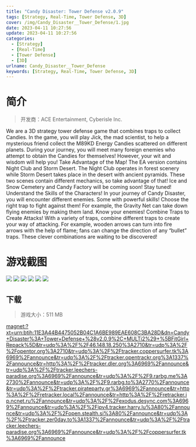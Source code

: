```yaml
---
title: "Candy Disaster: Tower Defense v2.0.9"
tags: [Strategy, Real-Time, Tower Defense, 3D]
cover: /img/Candy_Disaster__Tower_Defense/1.jpg
date: 2023-04-11 10:27:56
update: 2023-04-11 10:27:56
categories: 
  - [Strategy]
  - [Real-Time]
  - [Tower Defense]
  - [3D]
urlname: Candy_Disaster__Tower_Defense
keywords: [Strategy, Real-Time, Tower Defense, 3D]
---
```

# 简介

> 开发商：ACE Entertainment, Cyberisle Inc.

We are a 3D strategy tower defense game that combines traps to collect Candies. In the game, you will play Jick, the mad scientist, to help a mysterious friend collect the M89KD Energy Candies scattered on different planets. During your journey, you will meet many foreign enemies who attempt to obtain the Candies for themselves! However, your wit and wisdom will help you!
Take Advantage of the Map!
The EA version contains Night Club and Storm Desert. The Night Club operates in forest scenery while Storm Desert takes place in the desert with ancient pyramids. These two scenes contain different mechanics, so take advantage of that! Ice and Snow Cemetery and Candy Factory will be coming soon! Stay tuned!
Understand the Skills of the Characters!
In your journey of Candy Disaster, you will encounter different enemies. Some with powerful skills! Choose the right trap to fight against them! For example, the Gravity Net can take down flying enemies by making them land. Know your enemies!
Combine Traps to Create Attacks!
With a variety of traps, combine different traps to create your way of attacking. For example, wooden arrows can turn into fire arrows with the help of flame; fans can change the direction of any “bullet” traps. These clever combinations are waiting to be discovered!

# 游戏截图

![](/img/Candy_Disaster__Tower_Defense/2.jpg)
![](/img/Candy_Disaster__Tower_Defense/3.jpg)
![](/img/Candy_Disaster__Tower_Defense/4.jpg)
![](/img/Candy_Disaster__Tower_Defense/5.jpg)
![](/img/Candy_Disaster__Tower_Defense/6.jpg)
![](/img/Candy_Disaster__Tower_Defense/7.jpg)


## 下载

> 游戏大小：511 MB

[magnet:?xt=urn:btih:11E3A44B4475052B04C1A6BE989EAE608C3BA28D&amp;dn=Candy+Disaster%3A+Tower+Defense+%28v2.0.9%2C+MULTi2%29+%5BFitGirl+Repack%5D&amp;tr=udp%3A%2F%2F46.148.18.250%3A2710&amp;tr=udp%3A%2F%2Fopentor.org%3A2710&amp;tr=udp%3A%2F%2Ftracker.coppersurfer.tk%3A6969%2Fannounce&amp;tr=udp%3A%2F%2Ftracker.opentrackr.org%3A1337%2Fannounce&amp;tr=http%3A%2F%2Ftracker.dler.org%3A6969%2Fannounce&amp;tr=udp%3A%2F%2Ftracker.leechers-paradise.org%3A6969%2Fannounce&amp;tr=udp%3A%2F%2F9.rarbg.me%3A2730%2Fannounce&amp;tr=udp%3A%2F%2F9.rarbg.to%3A2770%2Fannounce&amp;tr=udp%3A%2F%2Ftracker.pirateparty.gr%3A6969%2Fannounce&amp;tr=http%3A%2F%2Fretracker.local%2Fannounce&amp;tr=http%3A%2F%2Fretracker.ip.ncnet.ru%2Fannounce&amp;tr=udp%3A%2F%2Fexodus.desync.com%3A6969%2Fannounce&amp;tr=udp%3A%2F%2Fipv4.tracker.harry.lu%3A80%2Fannounce&amp;tr=udp%3A%2F%2Fopen.stealth.si%3A80%2Fannounce&amp;tr=udp%3A%2F%2Ftracker.zer0day.to%3A1337%2Fannounce&amp;tr=udp%3A%2F%2Ftracker.leechers-paradise.org%3A6969%2Fannounce&amp;tr=udp%3A%2F%2Fcoppersurfer.tk%3A6969%2Fannounce](magnet:?xt=urn:btih:11E3A44B4475052B04C1A6BE989EAE608C3BA28D&amp;dn=Candy+Disaster%3A+Tower+Defense+%28v2.0.9%2C+MULTi2%29+%5BFitGirl+Repack%5D&amp;tr=udp%3A%2F%2F46.148.18.250%3A2710&amp;tr=udp%3A%2F%2Fopentor.org%3A2710&amp;tr=udp%3A%2F%2Ftracker.coppersurfer.tk%3A6969%2Fannounce&amp;tr=udp%3A%2F%2Ftracker.opentrackr.org%3A1337%2Fannounce&amp;tr=http%3A%2F%2Ftracker.dler.org%3A6969%2Fannounce&amp;tr=udp%3A%2F%2Ftracker.leechers-paradise.org%3A6969%2Fannounce&amp;tr=udp%3A%2F%2F9.rarbg.me%3A2730%2Fannounce&amp;tr=udp%3A%2F%2F9.rarbg.to%3A2770%2Fannounce&amp;tr=udp%3A%2F%2Ftracker.pirateparty.gr%3A6969%2Fannounce&amp;tr=http%3A%2F%2Fretracker.local%2Fannounce&amp;tr=http%3A%2F%2Fretracker.ip.ncnet.ru%2Fannounce&amp;tr=udp%3A%2F%2Fexodus.desync.com%3A6969%2Fannounce&amp;tr=udp%3A%2F%2Fipv4.tracker.harry.lu%3A80%2Fannounce&amp;tr=udp%3A%2F%2Fopen.stealth.si%3A80%2Fannounce&amp;tr=udp%3A%2F%2Ftracker.zer0day.to%3A1337%2Fannounce&amp;tr=udp%3A%2F%2Ftracker.leechers-paradise.org%3A6969%2Fannounce&amp;tr=udp%3A%2F%2Fcoppersurfer.tk%3A6969%2Fannounce)
